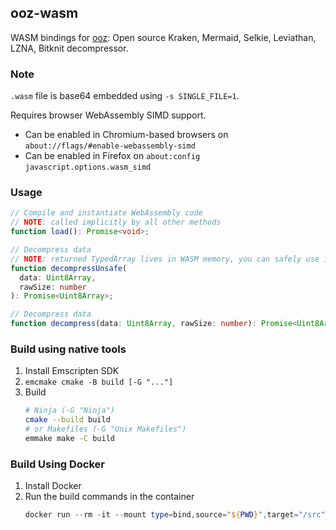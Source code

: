 ## ooz-wasm

WASM bindings for [ooz](https://github.com/powzix/ooz): Open source Kraken, Mermaid, Selkie, Leviathan, LZNA, Bitknit decompressor.

### Note

`.wasm` file is base64 embedded using `-s SINGLE_FILE=1`.

Requires browser WebAssembly SIMD support.

- Can be enabled in Chromium-based browsers on `about://flags/#enable-webassembly-simd`
- Can be enabled in Firefox on `about:config` `javascript.options.wasm_simd`

### Usage

```ts
// Compile and instantiate WebAssembly code
// NOTE: called implicitly by all other methods
function load(): Promise<void>;

// Decompress data
// NOTE: returned TypedArray lives in WASM memory, you can safely use it until the next call to decompressUnsafe/decompress
function decompressUnsafe(
  data: Uint8Array,
  rawSize: number
): Promise<Uint8Array>;

// Decompress data
function decompress(data: Uint8Array, rawSize: number): Promise<Uint8Array>;
```

### Build using native tools

1. Install Emscripten SDK
2. `emcmake cmake -B build [-G "..."]`
3. Build
   ```bash
   # Ninja (-G "Ninja")
   cmake --build build
   # or Makefiles (-G "Unix Makefiles")
   emmake make -C build
   ```

### Build Using Docker

1. Install Docker
2. Run the build commands in the container
   ```PowerShell
   docker run --rm -it --mount type=bind,source="${PWD}",target="/src" emscripten/emsdk bash -c "cd /src; emcmake cmake -B build; cmake --build build"
   ```
